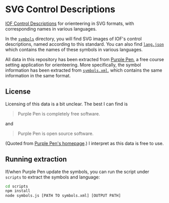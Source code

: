 SVG Control Descriptions
========================

[IOF Control Descriptions](https://orienteering.sport/iof/rules/control-descriptions/) for orienteering in SVG formats, with corresponding names in various languages.

In the [`symbols`](symbols/) directory, you will find SVG images of IOF's control descriptions, named according to this standard. You can also find [`lang.json`](symbols/lang.json) which contains the names of these symbols in various languages.

All data in this repository has been extracted from [Purple Pen](https://github.com/petergolde/PurplePen), a free course setting application for orienteering. More specifically, the symbol information has been extracted from [`symbols.xml`](https://github.com/petergolde/PurplePen/blob/master/src/PurplePen/symbols.xml), which contains the same information in the same format.

## License

Licensing of this data is a bit unclear. The best I can find is

> Purple Pen is completely free software.

and

> Purple Pen is open source software.

(Quoted from [Purple Pen's homepage](https://purplepen.golde.org/).) I interpret as this data is free to use.

## Running extraction

If/when Purple Pen update the symbols, you can run the script under `scripts` to extract the symbols and language:

```sh
cd scripts
npm install
node symbols.js [PATH TO symbols.xml] [OUTPUT PATH]
```
